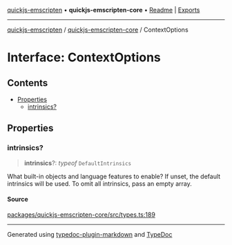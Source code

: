 [quickjs-emscripten](../../packages.md) • **quickjs-emscripten-core** • [Readme](../README.md) \| [Exports](../exports.md)

***

[quickjs-emscripten](../../packages.md) / [quickjs-emscripten-core](../exports.md) / ContextOptions

# Interface: ContextOptions

## Contents

- [Properties](ContextOptions.md#properties)
  - [intrinsics?](ContextOptions.md#intrinsics)

## Properties

### intrinsics?

> **intrinsics**?: *typeof* `DefaultIntrinsics`

What built-in objects and language features to enable?
If unset, the default intrinsics will be used.
To omit all intrinsics, pass an empty array.

#### Source

[packages/quickjs-emscripten-core/src/types.ts:189](https://github.com/justjake/quickjs-emscripten/blob/main/packages/quickjs-emscripten-core/src/types.ts#L189)

***

Generated using [typedoc-plugin-markdown](https://www.npmjs.com/package/typedoc-plugin-markdown) and [TypeDoc](https://typedoc.org/)
